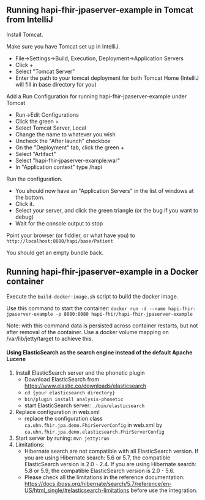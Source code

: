 ## Running hapi-fhir-jpaserver-example in Tomcat from IntelliJ

Install Tomcat.

Make sure you have Tomcat set up in IntelliJ.

- File->Settings->Build, Execution, Deployment->Application Servers
- Click +
- Select "Tomcat Server"
- Enter the path to your tomcat deployment for both Tomcat Home (IntelliJ will fill in base directory for you)

Add a Run Configuration for running hapi-fhir-jpaserver-example under Tomcat

- Run->Edit Configurations
- Click the green +
- Select Tomcat Server, Local
- Change the name to whatever you wish
- Uncheck the "After launch" checkbox
- On the "Deployment" tab, click the green +
- Select "Artifact"
- Select "hapi-fhir-jpaserver-example:war" 
- In "Application context" type /hapi

Run the configuration.

- You should now have an "Application Servers" in the list of windows at the bottom.
- Click it.
- Select your server, and click the green triangle (or the bug if you want to debug)
- Wait for the console output to stop

Point your browser (or fiddler, or what have you) to `http://localhost:8080/hapi/base/Patient`

You should get an empty bundle back.


## Running hapi-fhir-jpaserver-example in a Docker container

Execute the `build-docker-image.sh` script to build the docker image. 

Use this command to start the container: 
  `docker run -d --name hapi-fhir-jpaserver-example -p 8080:8080 hapi-fhir/hapi-fhir-jpaserver-example`

Note: with this command data is persisted across container restarts, but not after removal of the container. Use a docker volume mapping on /var/lib/jetty/target to achieve this.

#### Using ElasticSearch as the search engine instead of the default Apache Lucene
1. Install ElasticSearch server and the phonetic plugin
    * Download ElasticSearch from https://www.elastic.co/downloads/elasticsearch
    * ```cd {your elasticsearch directory}```
    * ```bin/plugin install analysis-phonetic```
    * start ElasticSearch server: ```./bin/elasticsearch```
2. Replace configuration in web.xml
    * replace the configuration class ```ca.uhn.fhir.jpa.demo.FhirServerConfig``` in web.xml by ```ca.uhn.fhir.jpa.demo.elasticsearch.FhirServerConfig```
3. Start server by runing: ```mvn jetty:run```
4. Limitations:
    * Hibernate search are not compatible with all ElasticSearch version. If you are using Hibernate search: 5.6 or 5.7, the compatible ElasticSearch version is 2.0 - 2.4. If you are using Hibernate search: 5.8 or 5.9, the compatible ElasticSearch version is
    2.0 - 5.6.
    * Please check all the limitations in the reference documentation: https://docs.jboss.org/hibernate/search/5.7/reference/en-US/html_single/#elasticsearch-limitations before use the integration.
